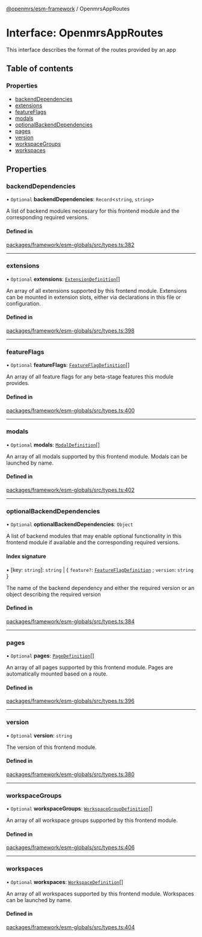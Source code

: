 [@openmrs/esm-framework](../API.md) / OpenmrsAppRoutes

# Interface: OpenmrsAppRoutes

This interface describes the format of the routes provided by an app

## Table of contents

### Properties

- [backendDependencies](OpenmrsAppRoutes.md#backenddependencies)
- [extensions](OpenmrsAppRoutes.md#extensions)
- [featureFlags](OpenmrsAppRoutes.md#featureflags)
- [modals](OpenmrsAppRoutes.md#modals)
- [optionalBackendDependencies](OpenmrsAppRoutes.md#optionalbackenddependencies)
- [pages](OpenmrsAppRoutes.md#pages)
- [version](OpenmrsAppRoutes.md#version)
- [workspaceGroups](OpenmrsAppRoutes.md#workspacegroups)
- [workspaces](OpenmrsAppRoutes.md#workspaces)

## Properties

### backendDependencies

• `Optional` **backendDependencies**: `Record`<`string`, `string`\>

A list of backend modules necessary for this frontend module and the corresponding required versions.

#### Defined in

[packages/framework/esm-globals/src/types.ts:382](https://github.com/Vishal772-pixel/openmrs-esm-core/blob/main/packages/framework/esm-globals/src/types.ts#L382)

___

### extensions

• `Optional` **extensions**: [`ExtensionDefinition`](../API.md#extensiondefinition)[]

An array of all extensions supported by this frontend module. Extensions can be mounted in extension slots, either via declarations in this file or configuration.

#### Defined in

[packages/framework/esm-globals/src/types.ts:398](https://github.com/Vishal772-pixel/openmrs-esm-core/blob/main/packages/framework/esm-globals/src/types.ts#L398)

___

### featureFlags

• `Optional` **featureFlags**: [`FeatureFlagDefinition`](FeatureFlagDefinition.md)[]

An array of all feature flags for any beta-stage features this module provides.

#### Defined in

[packages/framework/esm-globals/src/types.ts:400](https://github.com/Vishal772-pixel/openmrs-esm-core/blob/main/packages/framework/esm-globals/src/types.ts#L400)

___

### modals

• `Optional` **modals**: [`ModalDefinition`](../API.md#modaldefinition)[]

An array of all modals supported by this frontend module. Modals can be launched by name.

#### Defined in

[packages/framework/esm-globals/src/types.ts:402](https://github.com/Vishal772-pixel/openmrs-esm-core/blob/main/packages/framework/esm-globals/src/types.ts#L402)

___

### optionalBackendDependencies

• `Optional` **optionalBackendDependencies**: `Object`

A list of backend modules that may enable optional functionality in this frontend module if available and the corresponding required versions.

#### Index signature

▪ [key: `string`]: `string` \| { `feature?`: [`FeatureFlagDefinition`](FeatureFlagDefinition.md) ; `version`: `string`  }

The name of the backend dependency and either the required version or an object describing the required version

#### Defined in

[packages/framework/esm-globals/src/types.ts:384](https://github.com/Vishal772-pixel/openmrs-esm-core/blob/main/packages/framework/esm-globals/src/types.ts#L384)

___

### pages

• `Optional` **pages**: [`PageDefinition`](../API.md#pagedefinition)[]

An array of all pages supported by this frontend module. Pages are automatically mounted based on a route.

#### Defined in

[packages/framework/esm-globals/src/types.ts:396](https://github.com/Vishal772-pixel/openmrs-esm-core/blob/main/packages/framework/esm-globals/src/types.ts#L396)

___

### version

• `Optional` **version**: `string`

The version of this frontend module.

#### Defined in

[packages/framework/esm-globals/src/types.ts:380](https://github.com/Vishal772-pixel/openmrs-esm-core/blob/main/packages/framework/esm-globals/src/types.ts#L380)

___

### workspaceGroups

• `Optional` **workspaceGroups**: [`WorkspaceGroupDefinition`](WorkspaceGroupDefinition.md)[]

An array of all workspace groups supported by this frontend module.

#### Defined in

[packages/framework/esm-globals/src/types.ts:406](https://github.com/Vishal772-pixel/openmrs-esm-core/blob/main/packages/framework/esm-globals/src/types.ts#L406)

___

### workspaces

• `Optional` **workspaces**: [`WorkspaceDefinition`](../API.md#workspacedefinition)[]

An array of all workspaces supported by this frontend module. Workspaces can be launched by name.

#### Defined in

[packages/framework/esm-globals/src/types.ts:404](https://github.com/Vishal772-pixel/openmrs-esm-core/blob/main/packages/framework/esm-globals/src/types.ts#L404)

